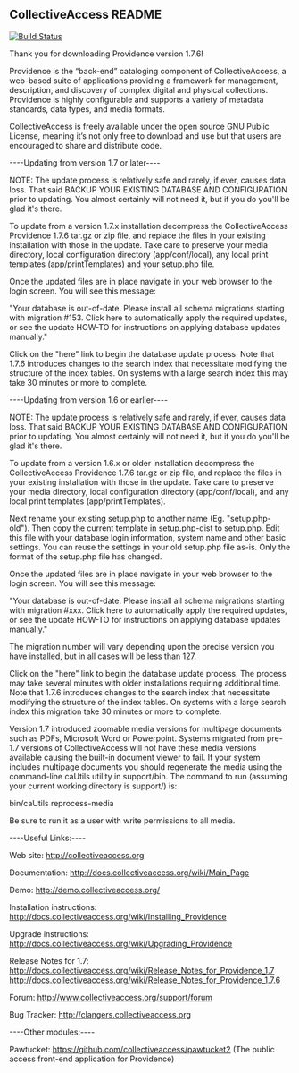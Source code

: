 CollectiveAccess README
-----------------------

[![Build Status](https://secure.travis-ci.org/collectiveaccess/providence.png?branch=master)](http://travis-ci.org/collectiveaccess/providence)

Thank you for downloading Providence version 1.7.6!

Providence is the “back-end” cataloging component of CollectiveAccess, a web-based suite of applications providing a framework for management, description, and discovery of complex digital and physical collections.  Providence is highly configurable and supports a variety of metadata standards, data types, and media formats.  

CollectiveAccess is freely available under the open source GNU Public License, meaning it’s not only free to download and use but that users are encouraged to share and distribute code.

----Updating from version 1.7 or later----

NOTE: The update process is relatively safe and rarely, if ever, causes data loss. That said BACKUP YOUR EXISTING DATABASE AND CONFIGURATION prior to updating. You almost certainly will not need it, but if you do you'll be glad it's there.

To update from a version 1.7.x installation decompress the CollectiveAccess Providence 1.7.6 tar.gz or zip file, and replace the files in your existing installation with those in the update. Take care to preserve your media directory, local configuration directory (app/conf/local), any local print templates (app/printTemplates) and your setup.php file.

Once the updated files are in place navigate in your web browser to the login screen. You will see this message:

 "Your database is out-of-date. Please install all schema migrations starting with migration #153. Click here to automatically apply the required updates, or see the update HOW-TO for instructions on applying database updates manually." 
 
Click on the "here" link to begin the database update process. Note that 1.7.6 introduces  changes to the search index that necessitate modifying the structure of the index tables. On systems with a large search index this may take 30 minutes or more to complete.


----Updating from version 1.6 or earlier----

NOTE: The update process is relatively safe and rarely, if ever, causes data loss. That said BACKUP YOUR EXISTING DATABASE AND CONFIGURATION prior to updating. You almost certainly will not need it, but if you do you'll be glad it's there.

To update from a version 1.6.x or older installation decompress the CollectiveAccess Providence 1.7.6 tar.gz or zip file, and replace the files in your existing installation with those in the update. Take care to preserve your media directory, local configuration directory (app/conf/local), and any local print templates (app/printTemplates). 

Next rename your existing setup.php to another name (Eg. "setup.php-old"). Then copy the current template in setup.php-dist to setup.php. Edit this file with your database login information, system name and other basic settings. You can reuse the settings in your old setup.php file as-is. Only the format of the setup.php file has changed.

Once the updated files are in place navigate in your web browser to the login screen. You will see this message:

"Your database is out-of-date. Please install all schema migrations starting with migration #xxx. Click here to automatically apply the required updates, or see the update HOW-TO for instructions on applying database updates manually."
 
The migration number will vary depending upon the precise version you have installed, but in all cases will be less than 127.
 
Click on the "here" link to begin the database update process. The process may take several minutes with older installations requiring additional time. Note that 1.7.6 introduces  changes to the search index that necessitate modifying the structure of the index tables. On systems with a large search index this migration take 30 minutes or more to complete.

Version 1.7 introduced zoomable media versions for multipage documents such as PDFs, Microsoft Word or Powerpoint. Systems migrated from pre-1.7 versions of CollectiveAccess will not have these media versions available causing the built-in document viewer to fail. If your system includes multipage documents you should regenerate the media using the command-line caUtils utility in support/bin. The command to run (assuming your current working directory is support/) is:

bin/caUtils reprocess-media 

Be sure to run it as a user with write permissions to all media.


----Useful Links:----

   Web site: http://collectiveaccess.org
   
   Documentation: http://docs.collectiveaccess.org/wiki/Main_Page
   
   Demo: http://demo.collectiveaccess.org/

   Installation instructions: http://docs.collectiveaccess.org/wiki/Installing_Providence

   Upgrade instructions: http://docs.collectiveaccess.org/wiki/Upgrading_Providence

   Release Notes for 1.7:  http://docs.collectiveaccess.org/wiki/Release_Notes_for_Providence_1.7
http://docs.collectiveaccess.org/wiki/Release_Notes_for_Providence_1.7.6

   Forum: http://www.collectiveaccess.org/support/forum

   Bug Tracker: http://clangers.collectiveaccess.org


----Other modules:----

   Pawtucket: https://github.com/collectiveaccess/pawtucket2 (The public access front-end application for Providence)
